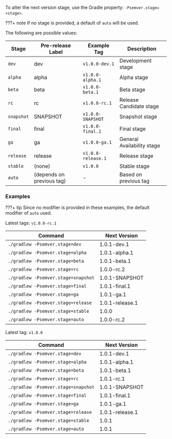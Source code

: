 To alter the next version stage, use the Gradle
property: `-Psemver.stage=<stage>`.

???+ note
    If no stage is provided, a default of `auto` will be used.

The following are possible values:

| Stage      | Pre-release Label         | Example Tag        | Description                |
|------------|---------------------------|--------------------|----------------------------|
| `dev`      | dev                       | `v1.0.0-dev.1`     | Development stage          |
| `alpha`    | alpha                     | `v1.0.0-alpha.1`   | Alpha stage                |
| `beta`     | beta                      | `v1.0.0-beta.1`    | Beta stage                 |
| `rc`       | rc                        | `v1.0.0-rc.1`      | Release Candidate stage    |
| `snapshot` | SNAPSHOT                  | `v1.0.0-SNAPSHOT`  | Snapshot stage             |
| `final`    | final                     | `v1.0.0-final.1`   | Final stage                |
| `ga`       | ga                        | `v1.0.0-ga.1`      | General Availability stage |
| `release`  | release                   | `v1.0.0-release.1` | Release stage              |
| `stable`   | (none)                    | `v1.0.0`           | Stable stage               |
| `auto`     | (depends on previous tag) | -                  | Based on previous tag      |

### Examples

???+ tip
    Since no modifier is provided in these examples, the default modifier
    of `auto` used.

Latest tags: `v1.0.0-rc.1`

| Command                             | Next Version    |
|-------------------------------------|-----------------|
| `./gradlew -Psemver.stage=dev`      | 1.0.1-dev.1     |
| `./gradlew -Psemver.stage=alpha`    | 1.0.1-alpha.1   |
| `./gradlew -Psemver.stage=beta`     | 1.0.1-beta.1    |
| `./gradlew -Psemver.stage=rc`       | 1.0.0-rc.2      |
| `./gradlew -Psemver.stage=snapshot` | 1.0.1-SNAPSHOT  |
| `./gradlew -Psemver.stage=final`    | 1.0.1-final.1   |
| `./gradlew -Psemver.stage=ga`       | 1.0.1-ga.1      |
| `./gradlew -Psemver.stage=release`  | 1.0.1-release.1 |
| `./gradlew -Psemver.stage=stable`   | 1.0.0           |
| `./gradlew -Psemver.stage=auto`     | 1.0.0-rc.2      |

Latest tag: `v1.0.0`

| Command                             | Next Version    |
|-------------------------------------|-----------------|
| `./gradlew -Psemver.stage=dev`      | 1.0.1-dev.1     |
| `./gradlew -Psemver.stage=alpha`    | 1.0.1-alpha.1   |
| `./gradlew -Psemver.stage=beta`     | 1.0.1-beta.1    |
| `./gradlew -Psemver.stage=rc`       | 1.0.1-rc.1      |
| `./gradlew -Psemver.stage=snapshot` | 1.0.1-SNAPSHOT  |
| `./gradlew -Psemver.stage=final`    | 1.0.1-final.1   |
| `./gradlew -Psemver.stage=ga`       | 1.0.1-ga.1      |
| `./gradlew -Psemver.stage=release`  | 1.0.1-release.1 |
| `./gradlew -Psemver.stage=stable`   | 1.0.1           |
| `./gradlew -Psemver.stage=auto`     | 1.0.1           |

